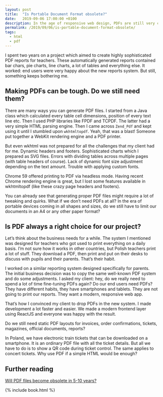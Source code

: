 ```yaml
---
layout: post
title:  "Is Portable Document Format obsolete?"
date:   2019-09-06 17:00:00 +0100
description: In the age of responsive web design, PDFs are still very common. When is it a proper format for your data?
permalink: /2019/09/06/is-portable-document-format-obsolete/
tags:
  - html
  - pdf
---
```


I spent two years on a project which aimed to create highly sophisticated PDF reports for teachers. These automatically generated reports contained bar chars, pie charts, line charts, a lot of tables and everything else. It worked: end users were very happy about the new reports system. But still, something keeps bothering me.

## Making PDFs can be tough. Do we still need them?

There are many ways you can generate PDF files. I started from a Java class which calculated every table cell dimensions, position of every text line etc. Then I used PHP libraries like FPDF and TCPDF. The latter had a very simple HTML parsing engine. Then I came across `Zend_Pdf` and kept using it until I stumbled upon `wkhtmltopdf`. Yeah, that was a blast! Someone put together a WebKit rendering engine and a PDF printer.

But even wkhtml was not prepared for all the challenges that my client had for me. Dynamic headers and footers. Sophisticated charts which I prepared as SVG files. Errors with dividing tables across multiple pages (with table headers of course). Lack of dynamic font size adjustment depending on the text amount. Trouble with applying custom fonts.

Chrome 59 offered printing to PDF via headless mode. Having recent Chrome rendering engine is great, but I lost some features available in wkhtmltopdf (like these crazy page headers and footers).

You can already see that generating proper PDF files might require a lot of tweaking and quirks. What if we don’t need PDFs at all? In the era of portable devices coming in all shapes and sizes, do we still have to limit our documents in an A4 or any other paper format?

## Is PDF always a right choice for our project?

Let’s think about the business needs for a while. The system I mentioned was designed for teachers who got used to print everything on a daily basis. I’m not sure how it works in other countries, but Polish teachers print a lot of stuff. They download a PDF, then print and put on their desks to discuss with pupils and their parents. That’s their habit.

I worked on a similar reporting system designed specifically for parents. The initial business decision was to copy the same well-known PDF system and do some adjustments. I asked my client: hey, do we really need to spend a lot of time fine-tuning PDFs again? Do our end users need PDFs? They have different habits, they have smartphones and tablets. They are not going to print our reports. They want a modern, responsive web app.

That’s how I convinced my client to drop PDFs in the new system. I made development a lot faster and easier. We made a modern frontend layer using ReactJS and everyone was happy with the result.

Do we still need static PDF layouts for invoices, order confirmations, tickets, magazines, official documents, reports?

In Poland, we have electronic train tickets that can be downloaded on a smartphone. It is an ordinary PDF file with all the ticket details. But all we have to do is to show a QR code during ticket control. The same applies to concert tickets. Why use PDF if a simple HTML would be enough?

## Further reading

[Will PDF files become obsolete in 5-10 years?](https://www.quora.com/Will-PDF-files-become-obsolete-in-5%E2%80%9310-years)

{% include book.html %}
